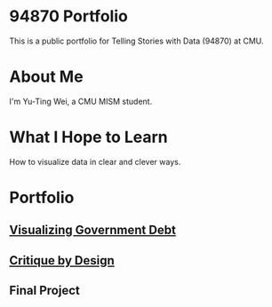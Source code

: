 # 94870 Portfolio
This is a public portfolio for Telling Stories with Data (94870) at CMU.

# About Me
I'm Yu-Ting Wei, a CMU MISM student.

# What I Hope to Learn
How to visualize data in clear and clever ways.

# Portfolio

## [Visualizing Government Debt](/dataviz2.md)

## [Critique by Design](/dataviz3.md)

## Final Project
